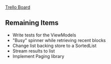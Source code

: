 [Trello Board](https://trello.com/b/OWZRAP5j/blockone)

## Remaining Items

 - Write tests for the ViewModels
 - "Busy" spinner while retrieving recent blocks
 - Change list backing store to a SortedList
 - Stream results to list
 - Implement Paging library

<!--stackedit_data:
eyJoaXN0b3J5IjpbMTc2MTIxNDQwOF19
-->